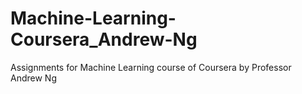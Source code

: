 # Machine-Learning-Coursera_Andrew-Ng
Assignments for Machine Learning course of Coursera by Professor Andrew Ng
